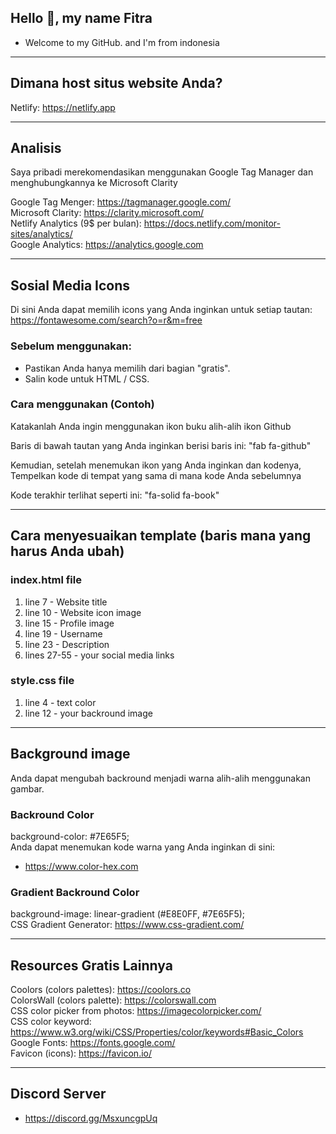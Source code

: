 ## Hello 👋, my name Fitra
* Welcome to my GitHub. and I'm from indonesia
---

## Dimana host situs website Anda?
Netlify: https://netlify.app  

---

## Analisis 
Saya pribadi merekomendasikan menggunakan Google Tag Manager dan menghubungkannya ke Microsoft Clarity  

Google Tag Menger: https://tagmanager.google.com/  
Microsoft Clarity: https://clarity.microsoft.com/  
Netlify Analytics (9$ per bulan): https://docs.netlify.com/monitor-sites/analytics/  
Google Analytics: https://analytics.google.com  

---

## Sosial Media Icons
Di sini Anda dapat memilih icons yang Anda inginkan untuk setiap tautan:  
https://fontawesome.com/search?o=r&m=free  

### Sebelum menggunakan:
* Pastikan Anda hanya memilih dari bagian "gratis".  
* Salin kode untuk HTML / CSS.  

### Cara menggunakan (Contoh)
Katakanlah Anda ingin menggunakan ikon buku alih-alih ikon Github  

Baris di bawah tautan yang Anda inginkan berisi baris ini: "fab fa-github"  

Kemudian, setelah menemukan ikon yang Anda inginkan dan kodenya, 
Tempelkan kode di tempat yang sama di mana kode Anda sebelumnya  

Kode terakhir terlihat seperti ini: "fa-solid fa-book"  

---

## Cara menyesuaikan template (baris mana yang harus Anda ubah)


### index.html file
1. line 7 - Website title  
2. line 10 - Website icon image  
3. line 15 - Profile image  
4. line 19 - Username  
5. line 23 - Description  
6. lines 27-55 - your social media links  

### style.css file
1. line 4 - text color  
2. line 12 - your backround image  

---

## Background image
Anda dapat mengubah backround menjadi warna alih-alih menggunakan gambar.  

### Backround Color
background-color: #7E65F5;  
Anda dapat menemukan kode warna yang Anda inginkan di sini:
* https://www.color-hex.com  

### Gradient Backround Color
background-image: linear-gradient (#E8E0FF, #7E65F5);  
CSS Gradient Generator: https://www.css-gradient.com/  

---

## Resources Gratis Lainnya
Coolors (colors palettes): https://coolors.co  
ColorsWall (colors palette): https://colorswall.com  
CSS color picker from photos: https://imagecolorpicker.com/  
CSS color keyword: https://www.w3.org/wiki/CSS/Properties/color/keywords#Basic_Colors  
Google Fonts: https://fonts.google.com/  
Favicon (icons): https://favicon.io/  

---

## Discord Server

* https://discord.gg/MsxuncgpUq
